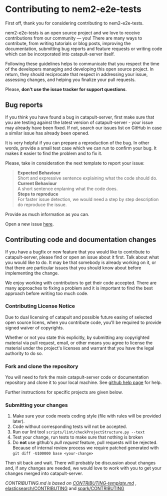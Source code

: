 # Contributing to nem2-e2e-tests

First off, thank you for considering contributing to nem2-e2e-tests.

nem2-e2e-tests is an open source project and we love to receive contributions from
our community — you! There are many ways to contribute, from writing tutorials or blog
posts, improving the documentation, submitting bug reports and feature requests or
writing code which can be incorporated into catapult-server itself.

Following these guidelines helps to communicate that you respect the time of
the developers managing and developing this open source project. In return,
they should reciprocate that respect in addressing your issue, assessing changes,
and helping you finalize your pull requests.

Please, **don't use the issue tracker for support questions**.

## Bug reports

If you think you have found a bug in catapult-server, first make sure that you
are testing against the latest version of catapult-server - your issue may already
have been fixed. If not, search our issues list on GitHub in case a similar
issue has already been opened.

It is very helpful if you can prepare a reproduction of the bug. In other words,
provide a small test case which we can run to confirm your bug. It makes it easier to
find the problem and to fix it.

Please, take in consideration the next template to report your issue:

> **Expected Behaviour**\
> Short and expressive sentence explaining what the code should do.\
> **Current Behaviour**\
> A short sentence enplaning what the code does. \
> **Steps to reproduce**\
> For faster issue detection, we would need a step by step description do reproduce the issue.


Provide as much information as you can.

Open a new issue [here][github-issues].

## Contributing code and documentation changes

If you have a bugfix or new feature that you would like to contribute to catapult-server, please find or open an issue
about it first. Talk about what you would like to do. It may be that somebody is already working on it, or that there
are particular issues that you should know about before implementing the change.

We enjoy working with contributors to get their code accepted. There are many approaches to fixing a problem and it is
important to find the best approach before writing too much code.

### Contributing License Notice

Due to dual licensing of catapult and possible future easing of selected open source licens, when you contribute code,
you'll be required to provide signed waiver of copyrights.

Whether or not you state this explicitly, by submitting any copyrighted material via pull request, email, or other means
you agree to license the material under the project's licenses and warrant that you have the legal authority to do so.

### Fork and clone the repository

You will need to fork the main catapult-server code or documentation repository and clone
it to your local machine. See [github help page](https://help.github.com/articles/fork-a-repo/) for help.

Further instructions for specific projects are given below.

### Submitting your changes

1. Make sure your code meets coding style (file with rules will be provided later).
2. Code without corresponding tests will not be accepted.
3. Run our lint tool `scripts/lint/checkProjectStructure.py --text`
4. Test your change, run tests to make sure that nothing is broken
5. Do **not** use github's *pull request* feature, pull requests will be rejected.
Because of internal review process we require patched generated with `git diff -U100000 base <your-change>`

Then sit back and wait. There will probably be discussion about changes and, if any changes are needed, we would love to work with you to get your changes merged into catapult-server.

*CONTRIBUTING.md is based on [CONTRIBUTING-template.md](https://github.com/nayafia/contributing-template/blob/master/CONTRIBUTING-template.md)* , [elasticsearch/CONTRIBUTING](https://github.com/elastic/elasticsearch/blob/master/CONTRIBUTING.md) and [spark/CONTRIBUTING](https://github.com/apache/spark/blob/master/CONTRIBUTING.md)

[github-issues]: https://github.com/nemtech/catapult-server/issues
